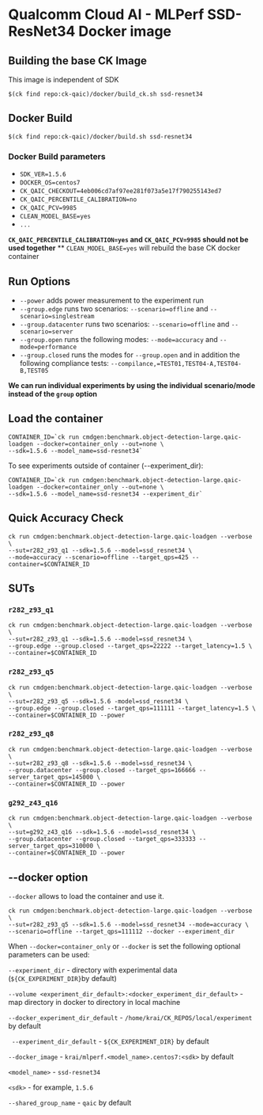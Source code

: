 # Qualcomm Cloud AI - MLPerf SSD-ResNet34 Docker image

## Building the base CK Image

This image is independent of SDK
```
$(ck find repo:ck-qaic)/docker/build_ck.sh ssd-resnet34
```

## Docker Build

```
$(ck find repo:ck-qaic)/docker/build.sh ssd-resnet34
```

### Docker Build parameters

- `SDK_VER=1.5.6`
- `DOCKER_OS=centos7`
- `CK_QAIC_CHECKOUT=4eb006cd7af97ee281f073a5e17f790255143ed7`
- `CK_QAIC_PERCENTILE_CALIBRATION=no`
- `CK_QAIC_PCV=9985`
- `CLEAN_MODEL_BASE=yes`
- `...`

**`CK_QAIC_PERCENTILE_CALIBRATION=yes` and `CK_QAIC_PCV=9985` should not be used together**
** `CLEAN_MODEL_BASE=yes` will rebuild the base CK docker container

## Run Options

* `--power` adds power measurement to the experiment run
* `--group.edge` runs two scenarios: `--scenario=offline` and `--scenario=singlestream`
* `--group.datacenter` runs two scenarios: `--scenario=offline` and `--scenario=server`
* `--group.open` runs the following modes: `--mode=accuracy` and `--mode=performance`
* `--group.closed` runs the modes for `--group.open` and in addition the following compliance tests: `--compilance,=TEST01,TEST04-A,TEST04-B,TEST05`

**We can run individual experiments by using the individual scenario/mode instead of the `group` option**


## Load the container
```
CONTAINER_ID=`ck run cmdgen:benchmark.object-detection-large.qaic-loadgen --docker=container_only --out=none \ 
--sdk=1.5.6 --model_name=ssd-resnet34`
```
To see experiments outside of container (--experiment_dir):

```
CONTAINER_ID=`ck run cmdgen:benchmark.object-detection-large.qaic-loadgen --docker=container_only --out=none \ 
--sdk=1.5.6 --model_name=ssd-resnet34 --experiment_dir`
```

## Quick Accuracy Check
```
ck run cmdgen:benchmark.object-detection-large.qaic-loadgen --verbose \
--sut=r282_z93_q1 --sdk=1.5.6 --model=ssd_resnet34 \
--mode=accuracy --scenario=offline --target_qps=425 --container=$CONTAINER_ID
```

## SUTs

### `r282_z93_q1`

```
ck run cmdgen:benchmark.object-detection-large.qaic-loadgen --verbose \
--sut=r282_z93_q1 --sdk=1.5.6 --model=ssd_resnet34 \
--group.edge --group.closed --target_qps=22222 --target_latency=1.5 \
--container=$CONTAINER_ID
```

### `r282_z93_q5`

```
ck run cmdgen:benchmark.object-detection-large.qaic-loadgen --verbose \
--sut=r282_z93_q5 --sdk=1.5.6 -model=ssd_resnet34 \
--group.edge --group.closed --target_qps=111111 --target_latency=1.5 \
--container=$CONTAINER_ID --power
```

### `r282_z93_q8`

```
ck run cmdgen:benchmark.object-detection-large.qaic-loadgen --verbose \
--sut=r282_z93_q8 --sdk=1.5.6 --model=ssd_resnet34 \
--group.datacenter --group.closed --target_qps=166666 --server_target_qps=145000 \
--container=$CONTAINER_ID --power
```

### `g292_z43_q16`

```
ck run cmdgen:benchmark.object-detection-large.qaic-loadgen --verbose \
--sut=g292_z43_q16 --sdk=1.5.6 --model=ssd_resnet34 \
--group.datacenter --group.closed --target_qps=333333 --server_target_qps=310000 \
--container=$CONTAINER_ID --power
```

## --docker option

`--docker` allows to load the container and use it. 

```
ck run cmdgen:benchmark.object-detection-large.qaic-loadgen --verbose \
--sut=r282_z93_q5 --sdk=1.5.6 --model=ssd_resnet34 --mode=accuracy \
--scenario=offline --target_qps=111112 --docker --experiment_dir
```
When `--docker=container_only` or `--docker` is set the following optional parameters can be used:


`--experiment_dir` - directory with experimental data (`${CK_EXPERIMENT_DIR}`by default)

`--volume <experiment_dir_default>:<docker_experiment_dir_default>` - map directory in docker to directory in local machine

`--docker_experiment_dir_default`  - `/home/krai/CK_REPOS/local/experiment` by default

` --experiment_dir_default`  - `${CK_EXPERIMENT_DIR}` by default
 
`--docker_image`   - `krai/mlperf.<model_name>.centos7:<sdk>` by default

`<model_name>` - `ssd-resnet34`      

`<sdk>` - for example, `1.5.6`

`--shared_group_name` - `qaic` by default

